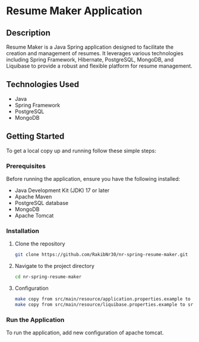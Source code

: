 # Resume Maker Application

## Description

Resume Maker is a Java Spring application designed to facilitate the creation and management of resumes. It leverages
various technologies including Spring Framework, Hibernate, PostgreSQL, MongoDB, and Liquibase to provide a robust and
flexible platform for resume management.

## Technologies Used

- Java
- Spring Framework
- PostgreSQL
- MongoDB

## Getting Started

To get a local copy up and running follow these simple steps:

### Prerequisites

Before running the application, ensure you have the following installed:

- Java Development Kit (JDK) 17 or later
- Apache Maven
- PostgreSQL database
- MongoDB
- Apache Tomcat

### Installation

1. Clone the repository
   ```sh
   git clone https://github.com/RakibNr30/nr-spring-resume-maker.git

2. Navigate to the project directory
   ```sh
   cd nr-spring-resume-maker

3. Configuration
   ```sh
   make copy from src/main/resource/application.properties.example to src/main/resource/application.properties and configure it properly
   make copy from src/main/resource/liquibase.properties.example to src/main/resource/liquibase.properties and configure it properly

### Run the Application
   To run the application, add new configuration of apache tomcat.